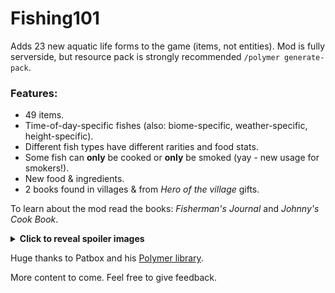 # Fishing101
Adds 23 new aquatic life forms to the game (items, not entities).
Mod is fully serverside, but resource pack is strongly recommended `/polymer generate-pack`.

### Features:
- 49 items.
- Time-of-day-specific fishes (also: biome-specific, weather-specific, height-specific).
- Different fish types have different rarities and food stats.
- Some fish can __only__ be cooked or __only__ be smoked (yay - new usage for smokers!).
- New food & ingredients.
- 2 books found in villages & from _Hero of the village_ gifts.

To learn about the mod read the books: _Fisherman's Journal_ and _Johnny's Cook Book_.

<details>
    <summary style="cursor: pointer;font-weight: bold;">
        Click to reveal spoiler images
    </summary>

""Ascending"" after eating a Divine Catfish
<img src="images/catfish_eating.png" alt="Image Description">

Tentacles
<img src="images/tentacle_drop.png" alt="Image Description">

Charging Thunderfin
<img src="images/charged_thunderfin_crafting.png" alt="Image Description">
</details>

Huge thanks to Patbox and his [Polymer library](https://github.com/Patbox/polymer).

More content to come. Feel free to give feedback.
